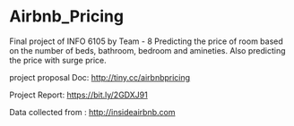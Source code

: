 # Airbnb_Pricing
Final project of INFO 6105 by Team - 8 
Predicting the price of room based on the number of beds, bathroom, bedroom and amineties.
Also predicting the price with surge price.


project proposal Doc: http://tiny.cc/airbnbpricing

Project Report: https://bit.ly/2GDXJ91

Data collected from : http://insideairbnb.com
